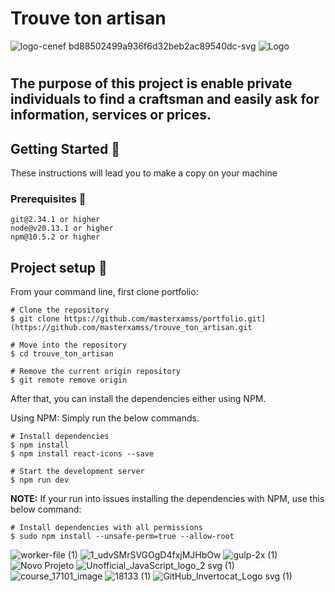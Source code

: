 # Trouve ton artisan

![logo-cenef bd88502499a936f6d32beb2ac89540dc-svg](https://github.com/user-attachments/assets/b71a3a78-1515-4d98-9ffe-ec2feebdf91b)
![Logo](https://github.com/user-attachments/assets/0999cd98-91b2-48df-a3df-461eacdc7967)

#

## The purpose of this project is enable private individuals to find a craftsman and easily ask for information, services or prices.

## Getting Started 🚀
These instructions will lead you to make a copy on your machine
### Prerequisites 📝
```
git@2.34.1 or higher
node@v20.13.1 or higher
npm@10.5.2 or higher
```
## Project setup 🔧
From your command line, first clone portfolio:
```
# Clone the repository
$ git clone https://github.com/masterxamss/portfolio.git](https://github.com/masterxamss/trouve_ton_artisan.git

# Move into the repository
$ cd trouve_ton_artisan

# Remove the current origin repository
$ git remote remove origin
```
After that, you can install the dependencies either using NPM.

Using NPM: Simply run the below commands.
```
# Install dependencies
$ npm install
$ npm install react-icons --save

# Start the development server
$ npm run dev
```
**NOTE:** If your run into issues installing the dependencies with NPM, use this below command:
```
# Install dependencies with all permissions
$ sudo npm install --unsafe-perm=true --allow-root
```

![worker-file (1)](https://github.com/user-attachments/assets/b9c4f5cd-2f8e-41ae-bbc7-ff7d1201cd71)
![1_udvSMrSVGOgD4fxjMJHbOw](https://github.com/user-attachments/assets/e4158f14-c010-4f5e-82c2-befbcadbbe7c)
![gulp-2x (1)](https://github.com/user-attachments/assets/0665e0fc-ec35-4219-95f9-b8e24a3163b6)
![Novo Projeto](https://github.com/user-attachments/assets/bea40e90-4dbd-444a-9af6-0987e650ed75)
![Unofficial_JavaScript_logo_2 svg (1)](https://github.com/user-attachments/assets/1159f514-06e6-463c-8811-a213a94d9d6d)
![course_17101_image](https://github.com/user-attachments/assets/6a514c6f-79ef-4d07-bbbd-d734a0a31881)
![18133 (1)](https://github.com/user-attachments/assets/02e900bc-6a8f-41b1-a1bd-5fb06e0bbb0f)
![GitHub_Invertocat_Logo svg (1)](https://github.com/user-attachments/assets/5dce37d3-3f36-4df0-89e9-f8600ee47b6e)
